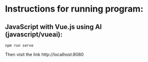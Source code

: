 # Instructions for running program:

## JavaScript with Vue.js using AI (javascript/vueai):
```
npm run serve
```
Then visit the link http://localhost:8080
